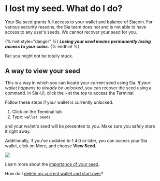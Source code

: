 # I lost my seed. What do I do?

Your Sia seed grants full access to your wallet and balance of Siacoin. For various security reasons, the Sia team does not and is not able to have access to any user's seeds. We cannot recover your seed for you.

{% hint style="danger" %}
_**Losing your seed means permanently losing access to your coins.**_
{% endhint %}

But you might not be totally stuck.

## A way to view your seed

This is a way in which you can locate your current seed using Sia. _If your wallet happens to already be unlocked_, you can recover the seed using a command. In Sia-UI, click the `>` at the top to access the Terminal.

Follow these steps if your wallet is currently unlocked.

1. Click on the Terminal tab
2. Type: `wallet seeds`

and your wallet's seed will be presented to you. Make sure you safely store it right away.

Additionally, if you've updated to 1.4.0 or later, you can access your Sia wallet, click on More, and choose **View Seed.**

![](<../../../.gitbook/assets/wallet-2 (2) (3) (2).png>)

Learn more about the [importance of your seed](../../the-importance-of-your-seed.md)**.**

How do I [delete my current wallet and start over](delete-your-seed-and-make-a-new-one.md)?
